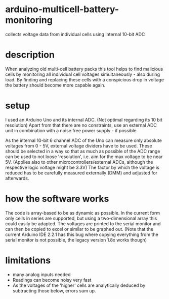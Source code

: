 # arduino-multicell-battery-monitoring
collects voltage data from individual cells using internal 10-bit ADC  

# description
When analyzing old multi-cell battery packs this tool helps to find malicious cells by monitoring all individual cell voltages simultaneously - also during load. By finding and replacing these cells with a conspicious drop in voltage the battery should become more capable again.

# setup
I used an Arduino Uno and its internal ADC. (Not optimal regarding its 10 bit resolution) Apart from that there are no constraints, use an external ADC unit in combination with a noise free power supply - if possible.

As the internal 10-bit 6 channel ADC of the Uno can measure only absolute voltages from 0 - 5V, external voltage dividers have to be used. These should be selected in a way so that as much as possible of the ADC range can be used to not loose 'resolution', i.e. aim for the max voltage to be near 5V. (Applies also to other microcontrollers/external ADCs, although the respective logic voltage might be 3.3V) The factor by which the voltage is reduced has to be carefully measured externally (DMM) and adjusted for afterwards.

# how the software works
The code is array-based to be as dynamic as possible. In the current form only cells in series are supported, but using a two-dimensional array this could easily be adapted. 
The voltages are printed to the serial monitor and can then be copied to excel or similar to be graphed out. (Note that the current Arduino IDE 2.2.1 has this bug where copying everything from the serial monitor is not possible, the legacy version 1.8x works though)

# limitations
-  many analog inputs needed
-  Readings can become noisy very fast
-  As the voltages of the 'higher' cells are analytically deduced by subtracting those below, errors sum up.
